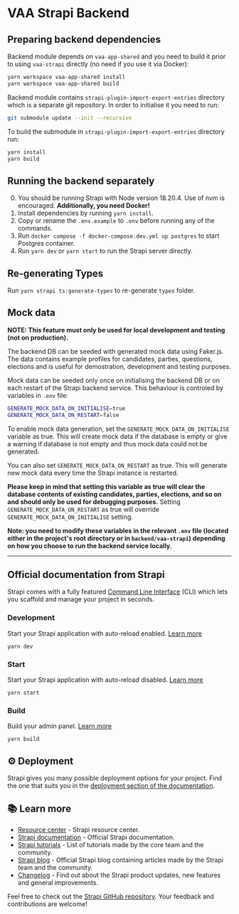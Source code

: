 # VAA Strapi Backend

## Preparing backend dependencies

Backend module depends on `vaa-app-shared` and you need to build it prior to using `vaa-strapi` directly (no need if you use it via Docker):

```bash
yarn workspace vaa-app-shared install
yarn workspace vaa-app-shared build
```

Backend module contains `strapi-plugin-import-export-entries` directory which is a separate git repository. In order to initialise it you need to run:

```bash
git submodule update --init --recursive
```

To build the submodule in `strapi-plugin-import-export-entries` directory run:

```bash
yarn install
yarn build
```

## Running the backend separately

0. You should be running Strapi with Node version 18.20.4. Use of nvm is encouraged. **Additionally, you need Docker!**
1. Install dependencies by running `yarn install`.
2. Copy or rename the `.env.example` to `.env` before running any of the commands.
3. Run `docker compose -f docker-compose.dev.yml up postgres` to start Postgres container.
4. Run `yarn dev` or `yarn start` to run the Strapi server directly.

## Re-generating Types

Run `yarn strapi ts:generate-types` to re-generate `types` folder.

## Mock data

**NOTE: This feature must only be used for local development and testing (not on production).**

The backend DB can be seeded with generated mock data using Faker.js. The data contains example profiles for candidates, parties, questions, elections and is useful for demostration, development and testing purposes.

Mock data can be seeded only once on initialising the backend DB or on each restart of the Strapi backend service. This behaviour is controled by variables in `.env` file:

```bash
GENERATE_MOCK_DATA_ON_INITIALISE=true
GENERATE_MOCK_DATA_ON_RESTART=false
```

To enable mock data generation, set the `GENERATE_MOCK_DATA_ON_INITIALISE` variable as true. This will create mock data if the database is empty or give a warning if database is not empty and thus mock data could not be generated.

You can also set `GENERATE_MOCK_DATA_ON_RESTART` as true. This will generate new mock data every time the Strapi instance is restarted.

**Please keep in mind that setting this variable as true will clear the database contents of existing candidates, parties, elections, and so on and should only be used for debugging purposes.**
Setting `GENERATE_MOCK_DATA_ON_RESTART` as true will override `GENERATE_MOCK_DATA_ON_INITIALISE` setting.

**Note: you need to modify these variables in the relevant `.env` file (located either in the project's root directory or in `backend/vaa-strapi`) depending on how you choose to run the backend service locally.**

---

## Official documentation from Strapi

Strapi comes with a fully featured [Command Line Interface](https://docs.strapi.io/developer-docs/latest/developer-resources/cli/CLI.html) (CLI) which lets you scaffold and manage your project in seconds.

### Development

Start your Strapi application with auto-reload enabled. [Learn more](https://docs.strapi.io/developer-docs/latest/developer-resources/cli/CLI.html#strapi-develop)

```
yarn dev
```

### Start

Start your Strapi application with auto-reload disabled. [Learn more](https://docs.strapi.io/developer-docs/latest/developer-resources/cli/CLI.html#strapi-start)

```
yarn start
```

### Build

Build your admin panel. [Learn more](https://docs.strapi.io/developer-docs/latest/developer-resources/cli/CLI.html#strapi-build)

```
yarn build
```

## ⚙️ Deployment

Strapi gives you many possible deployment options for your project. Find the one that suits you in the [deployment section of the documentation](https://docs.strapi.io/developer-docs/latest/setup-deployment-guides/deployment.html).

## 📚 Learn more

- [Resource center](https://strapi.io/resource-center) - Strapi resource center.
- [Strapi documentation](https://docs.strapi.io) - Official Strapi documentation.
- [Strapi tutorials](https://strapi.io/tutorials) - List of tutorials made by the core team and the community.
- [Strapi blog](https://docs.strapi.io) - Official Strapi blog containing articles made by the Strapi team and the community.
- [Changelog](https://strapi.io/changelog) - Find out about the Strapi product updates, new features and general improvements.

Feel free to check out the [Strapi GitHub repository](https://github.com/strapi/strapi). Your feedback and contributions are welcome!
